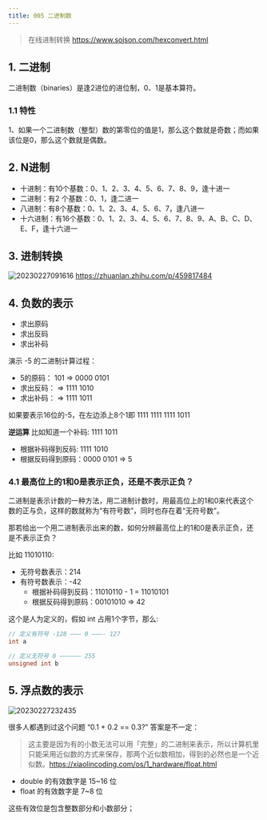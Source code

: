 ```yaml
---
title: 005 二进制数
---
```


> 在线进制转换 https://www.sojson.com/hexconvert.html

## 1. 二进制
二进制数（binaries）是逢2进位的进位制，0、1是基本算符。

### 1.1 特性
1、如果一个二进制数（整型）数的第零位的值是1，那么这个数就是奇数；而如果该位是0，那么这个数就是偶数。

## 2. N进制
- 十进制：有10个基数：0、1、2、3、4、5、6、7、8、9，逢十进一
- 二进制：有2 个基数：0、1，逢二进一
- 八进制：有8个基数：0、1、2、3、4、5、6、7，逢八进一
- 十六进制：有16个基数：0、1、2、3、4、5、6、7、8、9、A、B、C、D、E、F，逢十六进一

## 3. 进制转换
![20230227091616](http://s3.airtlab.com/blog/20230227091616.png)
https://zhuanlan.zhihu.com/p/459817484 

## 4. 负数的表示
- 求出原码
- 求出反码
- 求出补码

演示 -5 的二进制计算过程：
- 5的原码： 101 => 0000 0101
- 求出反码：    => 1111 1010
- 求出补码：    => 1111 1011

如果要表示16位的-5，在左边添上8个1即
1111 1111 1111 1011

**逆运算**
比如知道一个补码: 1111 1011
- 根据补码得到反码: 1111 1010
- 根据反码得到原码：0000  0101 => 5

### 4.1 最高位上的1和0是表示正负，还是不表示正负？
二进制是表示计数的一种方法，用二进制计数时，用最高位上的1和0来代表这个数的正与负，这样的数就称为“有符号数”，同时也存在着“无符号数”。

那若给出一个用二进制表示出来的数，如何分辨最高位上的1和0是表示正负，还是不表示正负？

比如 11010110:
- 无符号数表示：214
- 有符号数表示：-42
  - 根据补码得到反码：11010110 - 1 = 11010101
  - 根据反码得到原码：00101010 => 42

这个是人为定义的，假如 int 占用1个字节，那么:
```c
// 定义有符号 -128 ——— 0 ———- 127
int a

// 定义无符号 0 —————– 255
unsigned int b
```

## 5. 浮点数的表示
![20230227232435](http://s3.airtlab.com/blog/20230227232435.png)

很多人都遇到过这个问题 “0.1 + 0.2 == 0.3?” 答案是不一定：
> 这主要是因为有的小数无法可以用「完整」的二进制来表示，所以计算机里只能采用近似数的方式来保存，那两个近似数相加，得到的必然也是一个近似数。https://xiaolincoding.com/os/1_hardware/float.html

- double 的有效数字是 15~16 位
- float 的有效数字是 7~8 位

这些有效位是包含整数部分和小数部分；